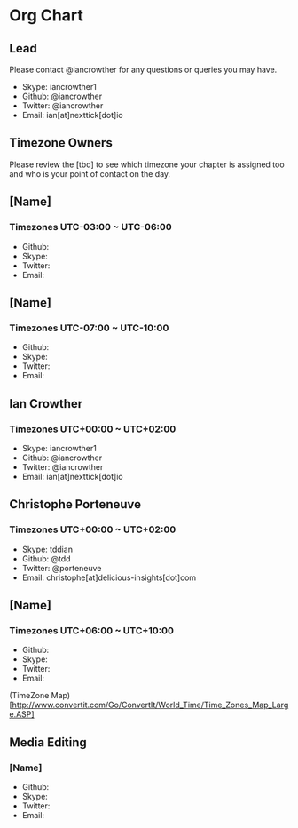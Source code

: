 # Org Chart

## Lead
Please contact @iancrowther for any questions or queries you may have.

- Skype: iancrowther1
- Github: @iancrowther
- Twitter: @iancrowther
- Email: ian[at]nexttick[dot]io

## Timezone Owners
Please review the [tbd] to see which timezone your chapter is assigned too and who is your point of contact on the day.

## [Name]
### Timezones UTC-03:00 ~ UTC-06:00
- Github:
- Skype:
- Twitter:
- Email:

## [Name]
### Timezones UTC-07:00 ~ UTC-10:00
- Github:
- Skype:
- Twitter:
- Email:

## Ian Crowther
### Timezones UTC+00:00 ~ UTC+02:00
- Skype: iancrowther1
- Github: @iancrowther
- Twitter: @iancrowther
- Email: ian[at]nexttick[dot]io

## Christophe Porteneuve
### Timezones UTC+00:00 ~ UTC+02:00
- Skype: tddian
- Github: @tdd
- Twitter: @porteneuve
- Email: christophe[at]delicious-insights[dot]com

## [Name]
### Timezones UTC+06:00 ~ UTC+10:00
- Github:
- Skype:
- Twitter:
- Email:

(TimeZone Map)[http://www.convertit.com/Go/ConvertIt/World_Time/Time_Zones_Map_Large.ASP]

## Media Editing
### [Name]
- Github:
- Skype:
- Twitter:
- Email:
